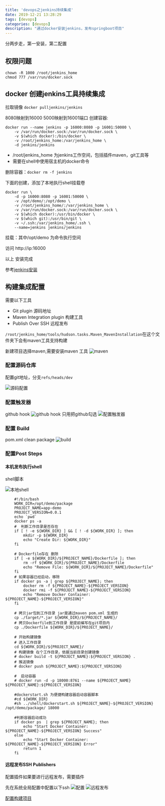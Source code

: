 ```yaml
---
title: 'devops之jenkins持续集成'
date: 2019-12-21 13:28:29
tags: [devops]
categories: [devops]
description: "通过docker安装jenkins，发布springboot项目"
---
```


分两步走，第一安装，第二配置



## 权限问题

```
chown -R 1000 /root/jenkins_home
chmod 777 /var/run/docker.sock
```

## docker 创建jenkins工具持续集成

拉取镜像 `docker pulljenkins/jenkins`

8080映射到16000 5000映射到16001端口
创建容器:

```
docker run --name jenkins -p 16000:8080 -p 16001:50000 \
    -v /var/run/docker.sock:/var/run/docker.sock \
    -v $(which docker):/bin/docker \
    -v /root/jenkins_home:/var/jenkins_home \
    -d jenkins/jenkins
```

- /root/jenkins_home 为jenkins工作空间，包括插件maven，git工具等
- 需要在shell中使用宿主机的docker命令

删除容器：`docker rm -f jenkins`

下面的创建，添加了本地执行shell挂载卷

```
docker run \
    -d -p 16000:8080 -p 16001:50000 \
    -v /opt/demo/:/opt/demo \
    -v /root/jenkins_home/:/var/jenkins_home \
    -v /var/run/docker.sock:/var/run/docker.sock \
    -v $(which docker):/usr/bin/docker \
    -v $(which git):/usr/bin/git \
    -v ~/.ssh:/var/jenkins_home/.ssh \
    --name=jenkins jenkins/jenkins
```

挂载：其中/opt/demo 为命令执行空间

访问 http://ip:16000

以上 安装完成

参考[jenkins安装](https://www.cnblogs.com/stulzq/p/8627360.html)


## 构建集成配置
需要以下工具 	
- Git plugin 源码地址
- Maven Integration plugin   构建工具
- Publish Over SSH 远程发布

`/root/jenkins_home/tools/hudson.tasks.Maven_MavenInstallation`在这个文件夹下会有maven工具支持构建

新建项目选择maven,需要安装maven 工具
![maven](devops之jenkins持续集成/pom.png)
### 配置源码仓库

配置git地址，分支`refs/heads/dev`

![源码配置](devops之jenkins持续集成/gitsource.png)
### 配置触发器

github hook
![github hook](devops之jenkins持续集成/githubhook.png)
只用把github勾选
![配置触发器](devops之jenkins持续集成/配置触发器.png)

### 配置 Build
pom.xml
clean package
![build](devops之jenkins持续集成/bulid.png)
### 配置Post Steps


#### 本机发布执行shell
shell脚本

![本地shell](devops之jenkins持续集成/shell.png)


```
    #!/bin/bash
    WORK_DIR=/opt/demo/package
    PROJECT_NAME=app-demo
    PROJECT_VERSION=0.0.1
    echo `pwd`
    docker ps -a 
    #  判断工作目录是否存在
    if [ ! -e ${WORK_DIR} ] && [ ! -d ${WORK_DIR} ]; then
        mkdir -p ${WORK_DIR}
        echo "Create Dir: ${WORK_DIR}"
    fi

    # Dockerfile存在 删除
    if [ -e ${WORK_DIR}/${PROJECT_NAME}/Dockerfile ]; then
        rm -rf ${WORK_DIR}/${PROJECT_NAME}/Dockerfile
        echo "Remove File: ${WORK_DIR}/${PROJECT_NAME}/Dockerfile"
    fi
    # 如果容器已经启动，移除
    if docker ps -a | grep ${PROJECT_NAME}; then
        docker rm -f ${PROJECT_NAME}-${PROJECT_VERSION}
        docker rmi -f ${PROJECT_NAME}-${PROJECT_VERSION}
        echo "Remove Docker Container: ${PROJECT_NAME}-${PROJECT_VERSION}"
    fi

    # 拷贝jar包到工作目录 jar是通过maven pom.xml 生成的
    cp ./target/*.jar ${WORK_DIR}/${PROJECT_NAME}/ 
    # 拷贝Dockerfile到工作目录 是提前编写在git项目内
    cp ./Dockerfile ${WORK_DIR}/${PROJECT_NAME}/
    
    # 开始构建镜像
    # 进入工作目录
    cd ${WORK_DIR}/${PROJECT_NAME}/
    # 构建镜像 在个工作目录，依据当前目录创建镜像
    # docker build -t ${PROJECT_NAME}:${PROJECT_VERSION} .
    # 推送镜像
    # docker push ${PROJECT_NAME}:${PROJECT_VERSION}

    #  启动容器
    # docker run -d -p 18000:8761 --name ${PROJECT_NAME} ${PROJECT_NAME}:${PROJECT_VERSION}

    #dockerstart.sh 为便捷构建容器启动容器脚本
    #cd ${WORK_DIR}
    #sh ../shell/dockerstart.sh ${PROJECT_NAME}-${PROJECT_VERSION} /opt/demo/package/ 18000

    #判断容器启动成功
    if docker ps  | grep ${PROJECT_NAME}; then
        echo "Start Docker Container: ${PROJECT_NAME}-${PROJECT_VERSION} Success"
    else 
        echo "Start Docker Container: ${PROJECT_NAME}-${PROJECT_VERSION} Error"
        return 1
    fi

```

#### 远程发布SSH Publishers
配置插件如果要进行远程发布，需要插件

先在系统全局配置中配置以下ssh
![配置](devops之jenkins持续集成/配置ssh.png)
![远程发布](devops之jenkins持续集成/SSHpublisher.png)


[配置构建项目](https://blog.csdn.net/Denny2333/article/details/88037413)